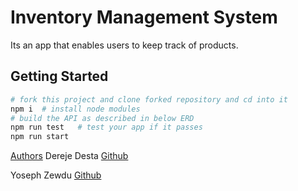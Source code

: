 # Inventory Management System

Its an app that enables users to keep track of products.

## Getting Started

```bash
# fork this project and clone forked repository and cd into it
npm i  # install node modules
# build the API as described in below ERD
npm run test   # test your app if it passes
npm run start
```
[Authors](https://github.com/Yosinan/Inventory_Management_System/blob/main/AUTHORS)
Dereje Desta [Github](https://github.com/dere7)

Yoseph Zewdu [Github](https://github.com/Yosinan)
